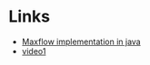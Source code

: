 # Links
- [Maxflow implementation in java](https://d3c33hcgiwev3.cloudfront.net/algs4partII_L05-S5.e76194a0885011e3a14faff436040098/full/720p/index.webm?Expires=1641945600&Signature=Z1mSbRSHbYXTb1c8v8Q00aZ54yXxMHiTkxUTvVpH~HBa0awDKsjwwKvAiLtD8hMLNI-1ghF~AAH0zSsrL-MtT3Ya0YaaRVmMeCZ1LD~MWjU~T-wb52wEbiIo9Bv-8CJhwPlw0joH63nGF-BjFw~NgXl9VBRXPTjCCqAtkLQAdX0_&Key-Pair-Id=APKAJLTNE6QMUY6HBC5A)
- [video1](https://www.youtube.com/watch?v=0CpMXqgL8Ew&t=2669s)